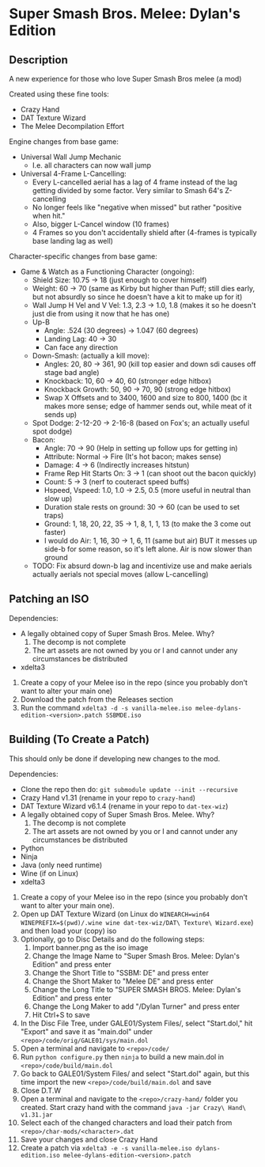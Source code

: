 # Super Smash Bros. Melee: Dylan's Edition

## Description

A new experience for those who love Super Smash Bros melee (a mod)

Created using these fine tools:

- Crazy Hand
- DAT Texture Wizard
- The Melee Decompilation Effort

Engine changes from base game:

- Universal Wall Jump Mechanic
   + I.e. all characters can now wall jump
- Universal 4-Frame L-Cancelling:
   + Every L-cancelled aerial has a lag of 4 frame instead of the lag getting divided by some factor. Very similar to Smash 64's Z-cancelling
   + No longer feels like "negative when missed" but rather "positive when hit."
   + Also, bigger L-Cancel window (10 frames)
   + 4 Frames so you don't accidentally shield after (4-frames is typically base landing lag as well)

Character-specific changes from base game:

- Game & Watch as a Functioning Character (ongoing):
   + Shield Size: 10.75 -> 18 (just enough to cover himself)
   + Weight: 60 -> 70 (same as Kirby but higher than Puff; still dies early, but not absurdly so since he doesn't have a kit to make up for it)
   + Wall Jump H Vel and V Vel: 1.3, 2.3 -> 1.0, 1.8 (makes it so he doesn't just die from using it now that he has one)
   + Up-B
      * Angle: .524 (30 degrees) -> 1.047 (60 degrees)
      * Landing Lag: 40 -> 30
      * Can face any direction
   + Down-Smash: (actually a kill move):
      * Angles: 20, 80 -> 361, 90 (kill top easier and down sdi causes off stage bad angle)
      * Knockback: 10, 60 -> 40, 60 (stronger edge hitbox)
      * Knockback Growth: 50, 90 -> 70, 90 (strong edge hitbox)
      * Swap X Offsets and to 3400, 1600 and size to 800, 1400 (bc it makes more sense; edge of hammer sends out, while meat of it sends up)
   + Spot Dodge: 2-12-20 -> 2-16-8 (based on Fox's; an actually useful spot dodge)
   + Bacon:
      * Angle: 70 -> 90 (Help in setting up follow ups for getting in)
      * Attribute: Normal -> Fire (It's hot bacon; makes sense)
      * Damage: 4 -> 6 (Indirectly increases hitstun)
      * Frame Rep Hit Starts On: 3 -> 1 (can shoot out the bacon quickly)
      * Count: 5 -> 3 (nerf to couteract speed buffs)
      * Hspeed, Vspeed: 1.0, 1.0 -> 2.5, 0.5 (more useful in neutral than slow up)
      * Duration stale rests on ground: 30 -> 60 (can be used to set traps)
      * Ground: 1, 18, 20, 22, 35 -> 1, 8, 1, 1, 13 (to make the 3 come out faster)
      * I would do Air: 1, 16, 30 -> 1, 6, 11 (same but air) BUT it messes up side-b for some reason, so it's left alone. Air is now slower than ground
   + TODO: Fix absurd down-b lag and incentivize use and make aerials actually aerials not special moves (allow L-cancelling)

## Patching an ISO

Dependencies:
 
- A legally obtained copy of Super Smash Bros. Melee. Why?
   1) The decomp is not complete
   2) The art assets are not owned by you or I and cannot under any circumstances be distributed
- xdelta3

1. Create a copy of your Melee iso in the repo (since you probably don't want to alter your main one)
2. Download the patch from the Releases section
3. Run the command `xdelta3 -d -s vanilla-melee.iso melee-dylans-edition-<version>.patch SSBMDE.iso`

## Building (To Create a Patch)

This should only be done if developing new changes to the mod.

Dependencies:

- Clone the repo then do: `git submodule update --init --recursive`
- Crazy Hand v1.31 (rename in your repo to `crazy-hand`)
- DAT Texture Wizard v6.1.4 (rename in your repo to `dat-tex-wiz`)
- A legally obtained copy of Super Smash Bros. Melee. Why?
   1) The decomp is not complete
   2) The art assets are not owned by you or I and cannot under any circumstances be distributed
- Python
- Ninja
- Java (only need runtime)
- Wine (if on Linux)
- xdelta3

1. Create a copy of your Melee iso in the repo (since you probably don't want to alter your main one).
2. Open up DAT Texture Wizard (on Linux do `WINEARCH=win64 WINEPREFIX=$(pwd)/.wine wine dat-tex-wiz/DAT\ Texture\ Wizard.exe`) and then load your (copy) iso
3. Optionally, go to Disc Details and do the following steps:
   1. Import banner.png as the iso image
   2. Change the Image Name to "Super Smash Bros. Melee: Dylan's Edition" and press enter
   3. Change the Short Title to "SSBM: DE" and press enter
   4. Change the Short Maker to "Melee DE" and press enter
   5. Change the Long Title to "SUPER SMASH BROS. Melee: Dylan's Edition" and press enter
   6. Change the Long Maker to add "/Dylan Turner" and press enter
   7. Hit Ctrl+S to save
4. In the Disc File Tree, under GALE01/System Files/, select "Start.dol," hit "Export" and save it as "main.dol" under `<repo>/code/orig/GALE01/sys/main.dol`
5. Open a terminal and navigate to `<repo>/code/`
6. Run `python configure.py` then `ninja` to build a new main.dol in `<repo>/code/build/main.dol`
7. Go back to GALE01/System Files/ and select "Start.dol" again, but this time import the new `<repo>/code/build/main.dol` and save
8. Close D.T.W
9. Open a terminal and navigate to the `<repo>/crazy-hand/` folder you created. Start crazy hand with the command `java -jar Crazy\ Hand\ v1.31.jar`
10. Select each of the changed characters and load their patch from `<repo>/char-mods/<character>.dat`
11. Save your changes and close Crazy Hand
12. Create a patch via `xdelta3 -e -s vanilla-melee.iso dylans-edition.iso melee-dylans-edition-<version>.patch`

